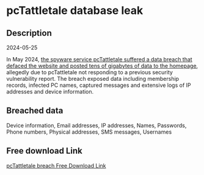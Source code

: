 # pcTattletale database leak

## Description

2024-05-25

In May 2024, <a href="https://www.bleepingcomputer.com/news/security/hacker-defaces-spyware-apps-site-dumps-database-and-source-code/" target="_blank" rel="noopener">the spyware service pcTattletale suffered a data breach that defaced the website and posted tens of gigabytes of data to the homepage</a>, allegedly due to pcTattletale not responding to a previous security vulnerability report. The breach exposed data including membership records, infected PC names, captured messages and extensive logs of IP addresses and device information.

## Breached data

Device information, Email addresses, IP addresses, Names, Passwords, Phone numbers, Physical addresses, SMS messages, Usernames

## Free download Link

[pcTattletale breach Free Download Link](https://tinyurl.com/2b2k277t)